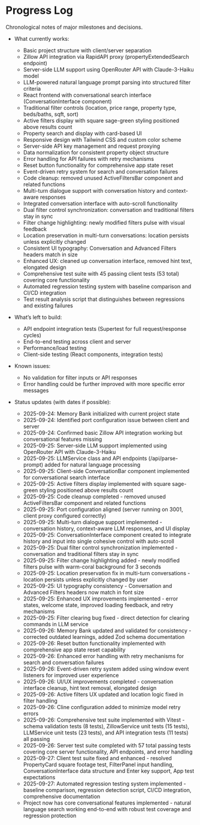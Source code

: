 # Progress Log
Chronological notes of major milestones and decisions.

- What currently works:
  - Basic project structure with client/server separation
  - Zillow API integration via RapidAPI proxy (propertyExtendedSearch endpoint)
  - Server-side LLM support using OpenRouter API with Claude-3-Haiku model
  - LLM-powered natural language prompt parsing into structured filter criteria
  - React frontend with conversational search interface (ConversationInterface component)
  - Traditional filter controls (location, price range, property type, beds/baths, sqft, sort)
  - Active filters display with square sage-green styling positioned above results count
  - Property search and display with card-based UI
  - Responsive design with Tailwind CSS and custom color scheme
  - Server-side API key management and request proxying
  - Data normalization for consistent property object structure
  - Error handling for API failures with retry mechanisms
  - Reset button functionality for comprehensive app state reset
  - Event-driven retry system for search and conversation failures
  - Code cleanup: removed unused ActiveFiltersBar component and related functions
  - Multi-turn dialogue support with conversation history and context-aware responses
  - Integrated conversation interface with auto-scroll functionality
  - Dual filter control synchronization: conversation and traditional filters stay in sync
  - Filter change highlighting: newly modified filters pulse with visual feedback
  - Location preservation in multi-turn conversations: location persists unless explicitly changed
  - Consistent UI typography: Conversation and Advanced Filters headers match in size
  - Enhanced UX: cleaned up conversation interface, removed hint text, elongated design
  - Comprehensive test suite with 45 passing client tests (53 total) covering core functionality
  - Automated regression testing system with baseline comparison and CI/CD integration
  - Test result analysis script that distinguishes between regressions and existing failures

- What’s left to build:
  - API endpoint integration tests (Supertest for full request/response cycles)
  - End-to-end testing across client and server
  - Performance/load testing
  - Client-side testing (React components, integration tests)

- Known issues:
  - No validation for filter inputs or API responses
  - Error handling could be further improved with more specific error messages

- Status updates (with dates if possible):
  - 2025-09-24: Memory Bank initialized with current project state
  - 2025-09-24: Identified port configuration issue between client and server
  - 2025-09-24: Confirmed basic Zillow API integration working but conversational features missing
  - 2025-09-25: Server-side LLM support implemented using OpenRouter API with Claude-3-Haiku
  - 2025-09-25: LLMService class and API endpoints (/api/parse-prompt) added for natural language processing
  - 2025-09-25: Client-side ConversationBar component implemented for conversational search interface
  - 2025-09-25: Active filters display implemented with square sage-green styling positioned above results count
  - 2025-09-25: Code cleanup completed - removed unused ActiveFiltersBar component and related functions
  - 2025-09-25: Port configuration aligned (server running on 3001, client proxy configured correctly)
  - 2025-09-25: Multi-turn dialogue support implemented - conversation history, context-aware LLM responses, and UI display
  - 2025-09-25: ConversationInterface component created to integrate history and input into single cohesive control with auto-scroll
  - 2025-09-25: Dual filter control synchronization implemented - conversation and traditional filters stay in sync
  - 2025-09-25: Filter change highlighting added - newly modified filters pulse with warm-coral background for 3 seconds
  - 2025-09-25: Location preservation fix in multi-turn conversations - location persists unless explicitly changed by user
  - 2025-09-25: UI typography consistency - Conversation and Advanced Filters headers now match in font size
  - 2025-09-25: Enhanced UX improvements implemented - error states, welcome state, improved loading feedback, and retry mechanisms
  - 2025-09-25: Filter clearing bug fixed - direct detection for clearing commands in LLM service
  - 2025-09-26: Memory Bank updated and validated for consistency - corrected outdated learnings, added Zod schema documentation
  - 2025-09-26: Reset button functionality implemented with comprehensive app state reset capability
  - 2025-09-26: Enhanced error handling with retry mechanisms for search and conversation failures
  - 2025-09-26: Event-driven retry system added using window event listeners for improved user experience
  - 2025-09-26: UI/UX improvements completed - conversation interface cleanup, hint text removal, elongated design
  - 2025-09-26: Active filters UX updated and location logic fixed in filter handling
  - 2025-09-26: Cline configuration added to minimize model retry errors
  - 2025-09-26: Comprehensive test suite implemented with Vitest - schema validation tests (8 tests), ZillowService unit tests (15 tests), LLMService unit tests (23 tests), and API integration tests (11 tests) all passing
  - 2025-09-26: Server test suite completed with 57 total passing tests covering core server functionality, API endpoints, and error handling
  - 2025-09-27: Client test suite fixed and enhanced - resolved PropertyCard square footage test, FilterPanel input handling, ConversationInterface data structure and Enter key support, App test expectations
  - 2025-09-27: Automated regression testing system implemented - baseline comparison, regression detection script, CI/CD integration, comprehensive documentation
  - Project now has core conversational features implemented - natural language search working end-to-end with robust test coverage and regression protection
